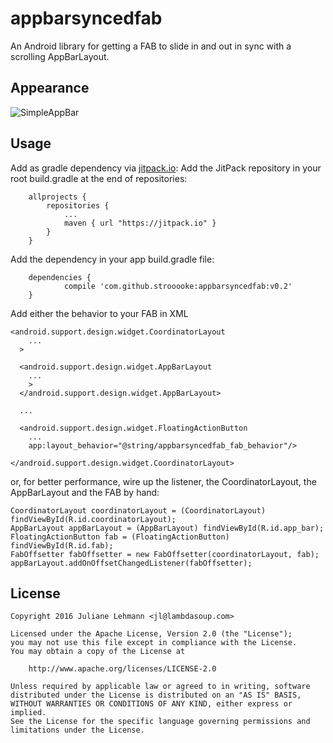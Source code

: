 # appbarsyncedfab
An Android library for getting a FAB to slide in and out in sync with a scrolling AppBarLayout.

## Appearance

![SimpleAppBar](https://cloud.githubusercontent.com/assets/856723/15891088/370d3210-2d73-11e6-866a-69ec9b1fcde1.gif)

## Usage

Add as gradle dependency via [jitpack.io]: Add the JitPack repository in your root build.gradle at the end of repositories:
```
	allprojects {
		repositories {
			...
			maven { url "https://jitpack.io" }
		}
	}
```

Add the dependency in your app build.gradle file:
```
	dependencies {
	        compile 'com.github.strooooke:appbarsyncedfab:v0.2'
	}
```

Add either the behavior to your FAB in XML
```
<android.support.design.widget.CoordinatorLayout
    ...
  >
  
  <android.support.design.widget.AppBarLayout
    ...
    >
  </android.support.design.widget.AppBarLayout>

  ...

  <android.support.design.widget.FloatingActionButton
    ...
    app:layout_behavior="@string/appbarsyncedfab_fab_behavior"/>

</android.support.design.widget.CoordinatorLayout>
```

or, for better performance, wire up the listener, the CoordinatorLayout, the AppBarLayout and the FAB by hand:
```
CoordinatorLayout coordinatorLayout = (CoordinatorLayout) findViewById(R.id.coordinatorLayout);
AppBarLayout appBarLayout = (AppBarLayout) findViewById(R.id.app_bar);
FloatingActionButton fab = (FloatingActionButton) findViewById(R.id.fab); 
FabOffsetter fabOffsetter = new FabOffsetter(coordinatorLayout, fab);
appBarLayout.addOnOffsetChangedListener(fabOffsetter);
```


## License

    Copyright 2016 Juliane Lehmann <jl@lambdasoup.com>
    
    Licensed under the Apache License, Version 2.0 (the "License");
    you may not use this file except in compliance with the License.
    You may obtain a copy of the License at
    
        http://www.apache.org/licenses/LICENSE-2.0
    
    Unless required by applicable law or agreed to in writing, software
    distributed under the License is distributed on an "AS IS" BASIS,
    WITHOUT WARRANTIES OR CONDITIONS OF ANY KIND, either express or implied.
    See the License for the specific language governing permissions and
    limitations under the License.


[jitpack.io]: https://jitpack.io/#strooooke/appbarsyncedfab
